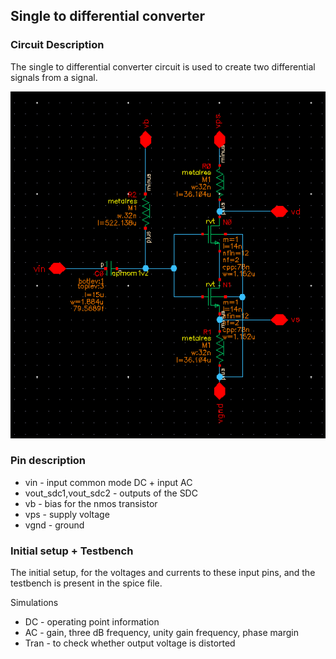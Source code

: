 ## Single to differential converter

### Circuit Description


The single to differential converter circuit is used to create two differential signals from a signal.

![Circuit diagram](single_to_differential_converter_schematic.tiff)

### Pin description

* vin - input common mode DC + input AC
* vout_sdc1,vout_sdc2 - outputs of the SDC
* vb - bias for the nmos transistor
* vps - supply voltage
* vgnd - ground

### Initial setup + Testbench

The initial setup, for the voltages and currents to these input pins, and the testbench is present in the spice file.

Simulations
* DC - operating point information
* AC - gain, three dB frequency, unity gain frequency, phase margin
* Tran - to check whether output voltage is distorted

